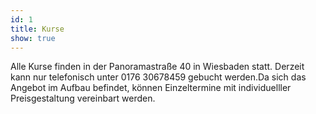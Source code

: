 ```yaml
---
id: 1
title: Kurse
show: true
---
```

Alle Kurse finden in der Panoramastraße 40 in Wiesbaden statt. Derzeit kann nur telefonisch unter 0176 30678459 gebucht werden.Da sich das Angebot im Aufbau befindet, können Einzeltermine mit individuelller Preisgestaltung vereinbart werden. 
